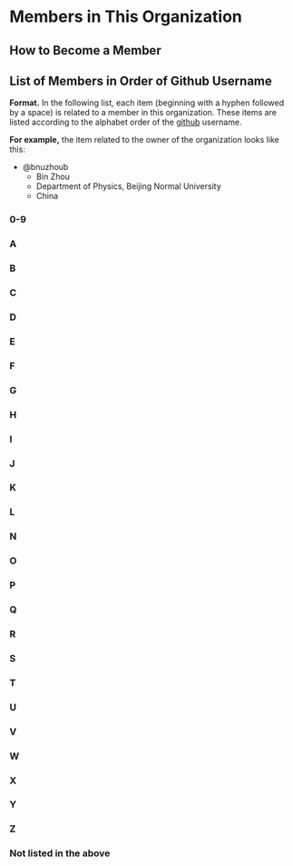 # Members in This Organization

## How to Become a Member

## List of Members in Order of Github Username

**Format.**  In the following list, each item (beginning with a hyphen followed
by a space) is related to a member in this organization.  These items are listed
according to the alphabet order of the [github](https://github.com) username.

**For example,** the item related to the owner of the organization looks like
this:
- @bnuzhoub
  - Bin Zhou
  - Department of Physics, Beijing Normal University
  - China

### 0-9

### A

### B

### C

### D

### E

### F

### G

### H

### I

### J

### K

### L

### N

### O

### P

### Q

### R

### S

### T

### U

### V

### W

### X

### Y

### Z

### Not listed in the above

